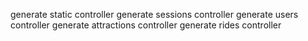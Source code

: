 generate static controller
generate sessions controller
generate users controller
generate attractions controller
generate rides controller
